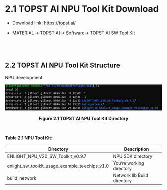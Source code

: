 ﻿# 2.1 TOPST AI NPU Tool Kit Download

- Download link: <https://topst.ai/>

<!-- -->

- MATERIAL 🡪 TOPST AI 🡪 Software 🡪 TOPST AI SW Tool Kit

<br/><br/>

## 2.2 TOPST AI NPU Tool Kit Structure

NPU development

<p align="center"><img src="https://github.com/topst-development/Documentation/blob/main/TOPST-AI/Software/media/2. Toolkit Download.image1.png?raw=true"
style="width:5.75347in;height:0.86806in"</p>

<p align="center"><strong>Figure 2.1 TOPST AI NPU Tool Kit Directory</strong></p>

<br/>

**Table 2.1 NPU Tool Kit:**

|                Directory                        |        Description          |
|-------------------------------------------------|-----------------------------|
| ENLIGHT_NPU_V20_SW_Toolkit_v0.9.7               | NPU SDK directory           |
| enlight_sw_toolkit_usage_example_telechips_v1.0 | You’re working directory    |
| build_network                                   | Network lib Build directory |

